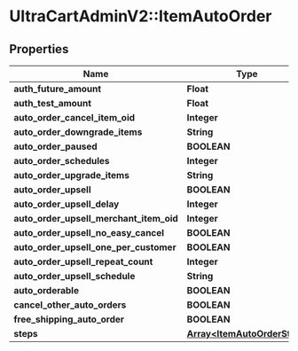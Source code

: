 # UltraCartAdminV2::ItemAutoOrder

## Properties
Name | Type | Description | Notes
------------ | ------------- | ------------- | -------------
**auth_future_amount** | **Float** |  | [optional] 
**auth_test_amount** | **Float** |  | [optional] 
**auto_order_cancel_item_oid** | **Integer** |  | [optional] 
**auto_order_downgrade_items** | **String** |  | [optional] 
**auto_order_paused** | **BOOLEAN** |  | [optional] 
**auto_order_schedules** | **Integer** |  | [optional] 
**auto_order_upgrade_items** | **String** |  | [optional] 
**auto_order_upsell** | **BOOLEAN** |  | [optional] 
**auto_order_upsell_delay** | **Integer** |  | [optional] 
**auto_order_upsell_merchant_item_oid** | **Integer** |  | [optional] 
**auto_order_upsell_no_easy_cancel** | **BOOLEAN** |  | [optional] 
**auto_order_upsell_one_per_customer** | **BOOLEAN** |  | [optional] 
**auto_order_upsell_repeat_count** | **Integer** |  | [optional] 
**auto_order_upsell_schedule** | **String** |  | [optional] 
**auto_orderable** | **BOOLEAN** |  | [optional] 
**cancel_other_auto_orders** | **BOOLEAN** |  | [optional] 
**free_shipping_auto_order** | **BOOLEAN** |  | [optional] 
**steps** | [**Array&lt;ItemAutoOrderStep&gt;**](ItemAutoOrderStep.md) |  | [optional] 


